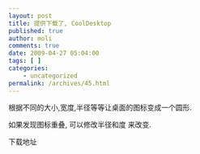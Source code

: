 ```yaml
---
layout: post
title: 提供下载了, CoolDesktop
published: true
author: moli
comments: true
date: 2009-04-27 05:04:00
tags: [ ]
categories:
    - uncategorized
permalink: /archives/45.html
---
```

[][1]

根据不同的大小,宽度,半径等等让桌面的图标变成一个圆形. 

如果发现图标重叠, 可以修改半径和度 来改变. 

下载地址

 [1]: http://www.fileden.com/files/2008/10/1/2123684/CoolDesktop.rar